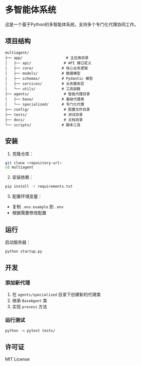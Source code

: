 # 多智能体系统

这是一个基于Python的多智能体系统，支持多个专门化代理协同工作。

## 项目结构

```
multiagent/
├── app/                    # 主应用目录
│   ├── api/               # API 接口定义
│   ├── core/             # 核心业务逻辑
│   ├── models/           # 数据模型
│   ├── schemas/          # Pydantic 模型
│   ├── services/         # 业务服务层
│   └── utils/            # 工具函数
├── agents/                # 智能代理目录
│   ├── base/             # 基础代理类
│   └── specialized/      # 专门化代理
├── config/                # 配置文件目录
├── tests/                 # 测试目录
├── docs/                  # 文档目录
└── scripts/              # 脚本工具
```

## 安装

1. 克隆仓库：
```bash
git clone <repository-url>
cd multiagent
```

2. 安装依赖：
```bash
pip install -r requirements.txt
```

3. 配置环境变量：
- 复制 `.env.example` 到 `.env`
- 根据需要修改配置

## 运行

启动服务器：
```bash
python startup.py
```

## 开发

### 添加新代理

1. 在 `agents/specialized` 目录下创建新的代理类
2. 继承 `BaseAgent` 类
3. 实现 `process` 方法

### 运行测试

```bash
python -m pytest tests/
```

## 许可证

MIT License
